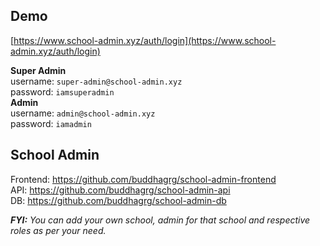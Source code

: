 ## Demo
[https://www.school-admin.xyz/auth/login](https://www.school-admin.xyz/auth/login)

**Super Admin**\
username: `super-admin@school-admin.xyz`\
password: `iamsuperadmin`\
**Admin**\
username: `admin@school-admin.xyz`\
password: `iamadmin`

## School Admin
Frontend: https://github.com/buddhagrg/school-admin-frontend \
API: https://github.com/buddhagrg/school-admin-api \
DB: https://github.com/buddhagrg/school-admin-db

_**FYI:** You can add your own school, admin for that school and respective roles as per your need._
